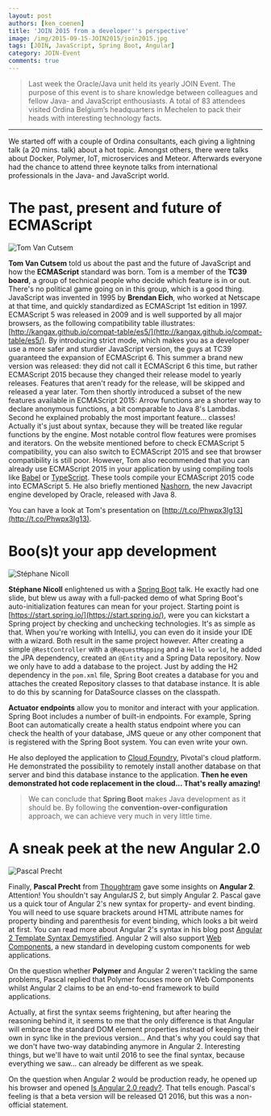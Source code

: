 ```yaml
---
layout: post
authors: [ken_coenen]
title: 'JOIN 2015 from a developer''s perspective'
image: /img/2015-09-15-JOIN2015/join2015.jpg
tags: [JOIN, JavaScript, Spring Boot, Angular]
category: JOIN-Event
comments: true
---
```


>Last week the Oracle/Java unit held its yearly JOIN Event. The purpose of this event is to share knowledge between colleagues and fellow Java- and JavaScript enthousiasts. A total of 83 attendees visited Ordina Belgium’s headquarters in Mechelen to pack their heads with interesting technology facts.

----------

We started off with a couple of Ordina consultants, each giving a lightning talk (a 20 mins. talk) about a hot topic. Amongst others, there were talks about Docker, Polymer, IoT, microservices and Meteor. Afterwards everyone had the chance to attend three keynote talks from international professionals in the Java- and JavaScript world.


The past, present and future of ECMAScript
========================

<span class="image left small"><img  class="p-image" alt="Tom Van Cutsem" src="{{ '/img/2015-09-15-JOIN2015/tom-van-cutsem.jpg' | prepend: site.baseurl }}"></span>

**Tom Van Cutsem** told us about the past and the future of JavaScript and how the **ECMAScript** standard was born. Tom is a member of the **TC39 board**, a group of technical people who decide which feature is in or out. There's no political game going on in this group, which is a good thing. JavaScript was invented in 1995 by **Brendan Eich**, who worked at Netscape at that time, and quickly standardized as ECMAScript 1st edition in 1997. ECMAScript 5 was released in 2009 and is well supported by all major browsers, as the following compatibility table illustrates: [http://kangax.github.io/compat-table/es5/](http://kangax.github.io/compat-table/es5/). By introducing strict mode, which makes you as a developer use a more safer and sturdier JavaScript version, the guys at TC39 guaranteed the expansion of ECMAScript 6.
This summer a brand new version was released: they did not call it ECMAScript 6 this time, but rather ECMAScript 2015 because they changed their release model to yearly releases. Features that aren't ready for the release, will be skipped and released a year later. Tom then shortly introduced a subset of the new features available in ECMAScript 2015: Arrow functions are a shorter way to declare anonymous functions, a bit comparable to Java 8's Lambdas. Second he explained probably the most important feature... classes! Actually it's just about syntax, because they will be treated like regular functions by the engine. Most notable control flow features were promises and iterators. On the website mentioned before to check ECMAScript 5 compatibility, you can also switch to ECMAScript 2015 and see that browser compatibility is still poor. However, Tom also recommended that you can already use ECMAScript 2015 in your application by using compiling tools like [Babel](https://babeljs.io/) or [TypeScript](http://www.typescriptlang.org/). These tools compile your ECMAScript 2015 code into ECMAScript 5. He also briefly mentioned [Nashorn](http://www.oracle.com/technetwork/articles/java/jf14-nashorn-2126515.html), the new Javacript engine developed by Oracle, released with Java 8.

You can have a look at Tom's presentation on [http://t.co/Phwpx3Ig13](http://t.co/Phwpx3Ig13).

<p style="clear:both;"></p>


Boo(s)t your app development
===============

<span class="image left small"><img  class="p-image" alt="Stéphane Nicoll" src="{{ '/img/2015-09-15-JOIN2015/stephane-nicoll.png' | prepend: site.baseurl }}"></span>

**Stéphane Nicoll** enlightened us with a [Spring Boot](http://projects.spring.io/spring-boot/) talk. He ex​actly had one slide, but blew us away with a full-packed demo of what Spring Boot's auto-initialization features can mean for your project. Starting point is [https://start.spring.io/](https://start.spring.io/), were you can kickstart a Spring project by checking and unchecking technologies. It's as simple as that. When you're working with IntelliJ, you can even do it inside your IDE with a wizard. Both result in the same project however.
After creating a simple ``@RestController`` with a ``@RequestMapping`` and a ``Hello world``, ​he added the JPA dependency, created an ``@Entity`` and a Spring Data repository. Now we only have to add a database to the project. Just by adding the H2 dependency in the ``pom.xml`` file, Spring Boot creates a database for you and attaches the created Repository classes to that database instance. It is able to do this by scanning for DataSource classes on the classpath.

**Actuator endpoints** allow you to monitor and interact with your application. Spring Boot includes a number of built-in endpoints. For example, Spring Boot can automatically create a health status endpoint where you can check the health of your database, JMS queue or any other component that is registered with the Spring Boot system. You can even write your own.

He also deployed the application to [Cloud Foundry](https://pivotal.io/platform), Pivotal's cloud platform. He demonstrated the possibility to remotely install another database on that server and bind this database instance to the application. **Then he even demonstrated hot code replacement in the cloud... That's really amazing!**

>We can conclude that **Spring Boot** makes Java development as it should be. By following the **convention-over-configuration** approach, we can achieve very much in very little time.

<p style="clear:both;"></p>


A sneak peek at the new Angular 2.0
=====================

<span class="image left small"><img  class="p-image" alt="Pascal Precht" src="{{ '/img/2015-09-15-JOIN2015/pascal-precht.jpg' | prepend: site.baseurl }}"></span>

Finally, **Pascal Precht** from [Thoughtram](http://thoughtram.io/) gave some insights on **Angular 2**. Attention! You shouldn't say AngularJS 2, but simply Angular 2. Pascal gave us a quick tour of Angular 2's new syntax for property- and event binding. You will need to use square brackets around HTML attribute names for property binding and parenthesis for event binding, which looks a bit weird at first. You can read more about Angular 2's syntax in his blog post [Angular 2 Template Syntax Demystified](http://blog.thoughtram.io/angular/2015/08/11/angular-2-template-syntax-demystified-part-1.html).
Angular 2 will also support [Web Components](http://webcomponents.org/), a new standard in developing custom components for web applications.

On the question whether **Polymer** and Angular 2 weren't tackling the same problems, Pascal replied that Polymer focuses more on Web Components whilst Angular 2 claims to be an end-to-end framework to build applications.

Actually, at first the syntax seems frightening, but after hearing the reasoning behind it, it seems to me that the only difference is that Angular will embrace the standard DOM element properties instead of keeping their own in sync like in the previous version... And that's why you could say that we don't have two-way databinding anymore in Angular 2. Interesting things, but we'll have to wait until 2016 to see the final syntax, because everything we saw... can already be different as we speak.​

On the question when Angular 2 would be production ready, he opened up his browser and opened [Is Angular 2.0 ready?](http://splintercode.github.io/is-angular-2-ready/). That tells enough. Pascal's feeling is that a beta version will be released Q1 2016, but this was a non-official statement.

<p style="clear:both;"></p>